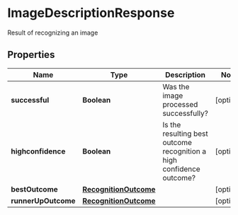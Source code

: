

# ImageDescriptionResponse

Result of recognizing an image
## Properties

Name | Type | Description | Notes
------------ | ------------- | ------------- | -------------
**successful** | **Boolean** | Was the image processed successfully? |  [optional]
**highconfidence** | **Boolean** | Is the resulting best outcome recognition a high confidence outcome? |  [optional]
**bestOutcome** | [**RecognitionOutcome**](RecognitionOutcome.md) |  |  [optional]
**runnerUpOutcome** | [**RecognitionOutcome**](RecognitionOutcome.md) |  |  [optional]




